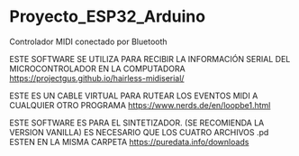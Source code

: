 # Proyecto_ESP32_Arduino
Controlador MIDI conectado por Bluetooth

ESTE SOFTWARE SE UTILIZA PARA RECIBIR LA INFORMACIÓN SERIAL DEL MICROCONTROLADOR EN LA COMPUTADORA
https://projectgus.github.io/hairless-midiserial/

ESTE ES UN CABLE VIRTUAL PARA RUTEAR LOS EVENTOS MIDI A CUALQUIER OTRO PROGRAMA
https://www.nerds.de/en/loopbe1.html

ESTE SOFTWARE ES PARA EL SINTETIZADOR. (SE RECOMIENDA LA VERSION VANILLA) 
ES NECESARIO QUE LOS CUATRO ARCHIVOS .pd ESTEN EN LA MISMA CARPETA
https://puredata.info/downloads
